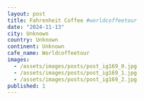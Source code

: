 ```yaml
---
layout: post
title: Fahrenheit Coffee #worldcoffeetour
date: "2024-11-13"
city: Unknown
country: Unknown
continent: Unknown
cafe_name: Worldcoffeetour
images:
  - /assets/images/posts/post_ig169_0.jpg
  - /assets/images/posts/post_ig169_1.jpg
  - /assets/images/posts/post_ig169_2.jpg
published: 1
---
```

